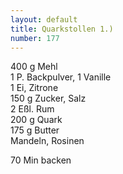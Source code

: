 ```yaml
---
layout: default
title: Quarkstollen 1.)
number: 177
---
```


400 g Mehl  
1 P. Backpulver, 1 Vanille  
1 Ei, Zitrone  
150 g Zucker, Salz  
2 Eßl. Rum  
200 g Quark  
175 g Butter  
Mandeln, Rosinen

70 Min backen
